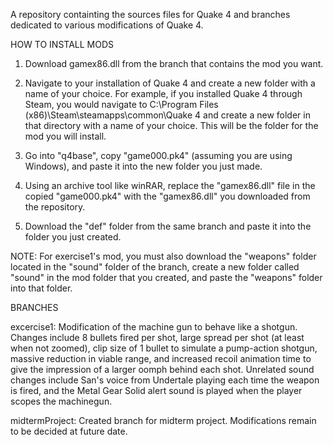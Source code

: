 A repository containting the sources files for Quake 4 and branches dedicated to various modifications of Quake 4.

HOW TO INSTALL MODS
1. Download gamex86.dll from the branch that contains the mod you want. 

2. Navigate to your installation of Quake 4 and create a new folder with a name of your choice. For example, if you installed Quake 4 through Steam, you would navigate to C:\Program Files (x86)\Steam\steamapps\common\Quake 4 and create a new folder in that directory with a name of your choice. This will be the folder for the mod you will install. 

3. Go into "q4base", copy "game000.pk4" (assuming you are using Windows), and paste it into the new folder you just made. 

4. Using an archive tool like winRAR, replace the "gamex86.dll" file in the copied "game000.pk4" with the "gamex86.dll" you downloaded from the repository. 

5. Download the "def" folder from the same branch and paste it into the folder you just created. 

NOTE: For exercise1's mod, you must also download the "weapons" folder located in the "sound" folder of the branch, create a new folder called "sound" in the mod folder that you created, and paste the "weapons" folder into that folder. 


BRANCHES

excercise1: Modification of the machine gun to behave like a shotgun. Changes include 8 bullets fired per shot, large spread per shot (at least when not zoomed), clip size of 1 bullet to simulate a pump-action shotgun, massive reduction in viable range, and increased recoil animation time to give the impression of a larger oomph behind each shot. Unrelated sound changes include San's voice from Undertale playing each time the weapon is fired, and the Metal Gear Solid alert sound is played when the player scopes the machinegun.

midtermProject: Created branch for midterm project. Modifications remain to be decided at future date.
